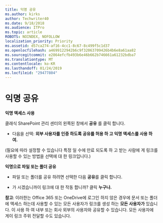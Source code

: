 ```yaml
---
title: 익명 공유
ms.author: kirks
author: Techwriter40
ms.date: 9/18/2018
ms.audience: ITPro
ms.topic: article
ROBOTS: NOINDEX, NOFOLLOW
localization_priority: Priority
ms.assetid: d57ca274-af16-4cc1-8c67-8c499f5c1d37
ms.openlocfilehash: a4699122942b6c9f32063709426b4b6e8a61aa82
ms.sourcegitcommit: e2864efcfb493b6e46b662b746661a61232bdba7
ms.translationtype: MT
ms.contentlocale: ko-KR
ms.lasthandoff: 01/24/2019
ms.locfileid: "29477804"
---
```

# <a name="anonymous-sharing"></a>익명 공유

 **익명 액세스 사용**
  
클래식 SharePoint 관리 센터의 왼쪽된 창에서 **공유** 를 클릭 합니다. 
  
- 다음을 선택: **외부 사용자를 인증 하도록 공유를 허용 하 고 익명 액세스를 사용 하 여.**
  
(필요에 따라 설정할 수 있습니다 특정 일 수에 만료 되도록 하 고 받는 사람에 게 링크를 사용할 수 있는 방법을 선택에 대 한 링크입니다.)
    
 **익명으로 파일 또는 폴더 공유**
  
- 파일 또는 폴더를 공유 하려면 선택한 다음 **공유**를 클릭 합니다. 
    
- 가 시겠습니까이 링크에 대 한 작동 합니까? 클릭 **누구나.**
  
 **참고**: 이러한는 Office 365 또는 OneDrive에 로그인 하지 않은 경우에 문서 또는 폴더에 액세스 하는데 사용할 수 있는 모든 사용자가 링크를 생성 하는 **모든 사용자가** 있습니다. 이 사용 하 여 내부 또는 회사 외부의 사용자와 공유할 수 있습니다. 모든 사용자에 게이 링크 주위 전달할 수도 있습니다. 
    

